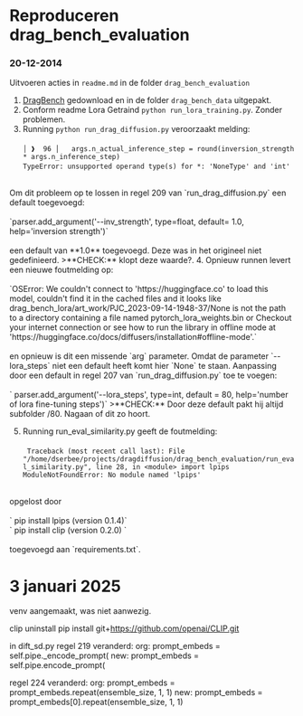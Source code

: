# Reproduceren drag_bench_evaluation
### 20-12-2014
Uitvoeren acties in `readme.md` in de folder `drag_bench_evaluation`
1. [DragBench](https://github.com/Yujun-Shi/DragDiffusion/releases/download/v0.1.1/DragBench.zip) gedownload en in de folder `drag_bench_data` uitgepakt. 
2. Conform readme Lora Getraind `python run_lora_training.py`. Zonder problemen. 
3. Running `python run_drag_diffusion.py` veroorzaakt melding:<br><br>
`│ ❱  96 │   args.n_actual_inference_step = round(inversion_strength * args.n_inference_step)`<br>
`TypeError: unsupported operand type(s) for *: 'NoneType' and 'int'`<br>
<br>
Om dit probleem op te lossen in regel 209 van `run_drag_diffusion.py` een default toegevoegd:<br>
<br>
`parser.add_argument('--inv_strength', type=float, default= 1.0, help='inversion strength')`<br>
<br>
een default van **1.0** toegevoegd. Deze was in  het origineel niet gedefinieerd. 
>**CHECK:** klopt deze waarde?.
4. Opnieuw runnen levert een nieuwe foutmelding op:<br>
<br>
`OSError: We couldn't connect to 'https://huggingface.co' to load this model, couldn't find it in the cached files and it looks like drag_bench_lora/art_work/PJC_2023-09-14-1948-37/None is not the path to a directory containing 
a file named pytorch_lora_weights.bin or 
Checkout your internet connection or see how to run the library in offline mode at 'https://huggingface.co/docs/diffusers/installation#offline-mode'.`<br>
<br>
en opnieuw is dit een missende `arg` parameter. Omdat de parameter `--lora_steps` niet een default heeft komt hier `None` te staan.
Aanpassing door een default in regel 207 van `run_drag_diffusion.py` toe te voegen: <br>
<br>
`    parser.add_argument('--lora_steps', type=int, default = 80, help='number of lora fine-tuning steps')`
>**CHECK:** Door deze default pakt hij altijd subfolder /80. Nagaan of dit zo hoort.
<br>

5. Running run_eval_similarity.py geeft de foutmelding:<br>
<br>`
Traceback (most recent call last):
  File "/home/dserbee/projects/dragdiffusion/drag_bench_evaluation/run_eval_similarity.py", line 28, in <module>
    import lpips
ModuleNotFoundError: No module named 'lpips'`<br>
<br>
opgelost door <br>
<br>
`
pip install lpips   (version 0.1.4)`<br>`
pip install clip     (version 0.2.0)
`<br>
<br>
toegevoegd aan `requirements.txt`.

# 3 januari 2025
venv aangemaakt, was niet aanwezig.

clip uninstall
pip install git+https://github.com/openai/CLIP.git

in dift_sd.py 
regel 219 veranderd:
 org: prompt_embeds = self.pipe._encode_prompt(
 new: prompt_embeds = self.pipe.encode_prompt(

regel 224 veranderd:
 org: prompt_embeds = prompt_embeds.repeat(ensemble_size, 1, 1)
 new: prompt_embeds = prompt_embeds[0].repeat(ensemble_size, 1, 1)
